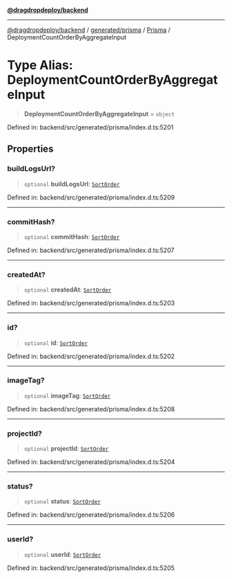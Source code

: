 [**@dragdropdeploy/backend**](../../../../../README.md)

***

[@dragdropdeploy/backend](../../../../../README.md) / [generated/prisma](../../../README.md) / [Prisma](../README.md) / DeploymentCountOrderByAggregateInput

# Type Alias: DeploymentCountOrderByAggregateInput

> **DeploymentCountOrderByAggregateInput** = `object`

Defined in: backend/src/generated/prisma/index.d.ts:5201

## Properties

### buildLogsUrl?

> `optional` **buildLogsUrl**: [`SortOrder`](SortOrder.md)

Defined in: backend/src/generated/prisma/index.d.ts:5209

***

### commitHash?

> `optional` **commitHash**: [`SortOrder`](SortOrder.md)

Defined in: backend/src/generated/prisma/index.d.ts:5207

***

### createdAt?

> `optional` **createdAt**: [`SortOrder`](SortOrder.md)

Defined in: backend/src/generated/prisma/index.d.ts:5203

***

### id?

> `optional` **id**: [`SortOrder`](SortOrder.md)

Defined in: backend/src/generated/prisma/index.d.ts:5202

***

### imageTag?

> `optional` **imageTag**: [`SortOrder`](SortOrder.md)

Defined in: backend/src/generated/prisma/index.d.ts:5208

***

### projectId?

> `optional` **projectId**: [`SortOrder`](SortOrder.md)

Defined in: backend/src/generated/prisma/index.d.ts:5204

***

### status?

> `optional` **status**: [`SortOrder`](SortOrder.md)

Defined in: backend/src/generated/prisma/index.d.ts:5206

***

### userId?

> `optional` **userId**: [`SortOrder`](SortOrder.md)

Defined in: backend/src/generated/prisma/index.d.ts:5205
